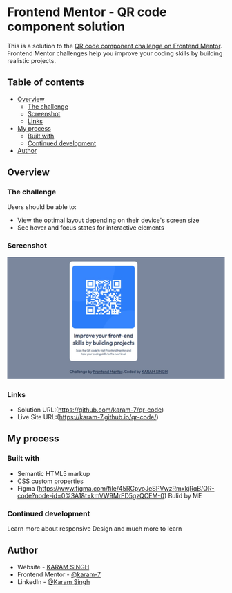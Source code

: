 # Frontend Mentor - QR code component solution

This is a solution to the [QR code component challenge on Frontend Mentor](https://www.frontendmentor.io/challenges/qr-code-component-iux_sIO_H). Frontend Mentor challenges help you improve your coding skills by building realistic projects. 

## Table of contents

- [Overview](#overview)
  - [The challenge](#the-challenge)
  - [Screenshot](#screenshot)
  - [Links](#links)
- [My process](#my-process)
  - [Built with](#built-with)
  - [Continued development](#continued-development)
- [Author](#author)


## Overview

### The challenge

Users should be able to:

- View the optimal layout depending on their device's screen size
- See hover and focus states for interactive elements

### Screenshot

![](./images/screenshot.jpeg)


### Links

- Solution URL:(https://github.com/karam-7/qr-code)
- Live Site URL:(https://karam-7.github.io/qr-code/)

## My process

### Built with

- Semantic HTML5 markup
- CSS custom properties
- Figma (https://www.figma.com/file/45RGpvoJeSPVwzRmxkjRqB/QR-code?node-id=0%3A1&t=kmVW9MrFD5gzQCEM-0) Bulid by ME



### Continued development

Learn more about responsive Design and much more to learn


## Author

- Website - [KARAM SINGH](http://karam-portfolio.liveblog365.com)
- Frontend Mentor - [@karam-7](https://www.frontendmentor.io/profile/karam-7)
- LinkedIn - [@Karam Singh](https://www.linkedin.com/in/karam-singh-a77818b6/)



